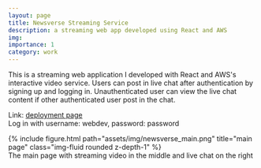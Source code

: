```yaml
---
layout: page
title: Newsverse Streaming Service
description: a streaming web app developed using React and AWS
img:
importance: 1
category: work
---
```


This is a streaming web application I developed with React and AWS's interactive video service. Users can post in live chat after authentication by signing up and logging in. Unauthenticated user can view the live chat content if other authenticated user post in the chat. 

Link: <a href="https://master.d2721d8wf391vy.amplifyapp.com/">deployment page</a><br>
Log in with username: webdev, password: password

<div class="row">
    <div class="col-sm mt-3 mt-md-0">
        {% include figure.html path="assets/img/newsverse_main.png" title="main page" class="img-fluid rounded z-depth-1" %}
    </div>
</div>

<div class="caption">
    The main page with streaming video in the middle and live chat on the right
</div>
